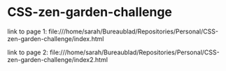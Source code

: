 # CSS-zen-garden-challenge

link to page 1:
file:///home/sarah/Bureaublad/Repositories/Personal/CSS-zen-garden-challenge/index.html

link to page 2:
file:///home/sarah/Bureaublad/Repositories/Personal/CSS-zen-garden-challenge/index2.html
